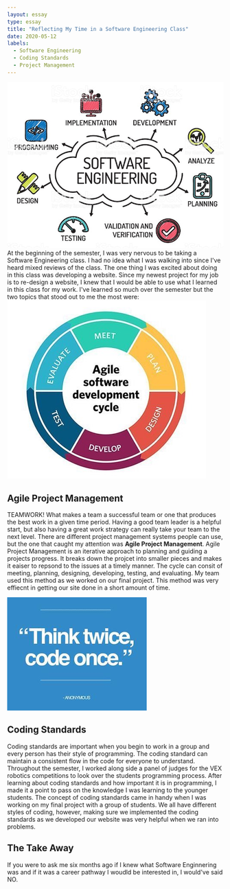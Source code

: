 ```yaml
---
layout: essay
type: essay
title: "Reflecting My Time in a Software Engineering Class"
date: 2020-05-12
labels:
  - Software Engineering
  - Coding Standards 
  - Project Management
---
```


<img class="ui medium left floated rounded image" src="../images/SoftwareEngineering.jpg">
At the beginning of the semester, I was very nervous to be taking a Software Engineering class. I had no idea what I was walking into since I've heard mixed reviews of the class. The one thing I was excited about doing in this class was developing a website. Since my newest project for my job is to re-design a website, I knew that I would be able to use what I learned in this class for my work. I've learned so much over the semester but the two topics that stood out to me the most were:

<img class="ui tiny left circular floated image" src="../images/AgileDevelopment.jpg">

## Agile Project Management
TEAMWORK! What makes a team a successful team or one that produces the best work in a given time period. Having a good team leader is a helpful start, but also having a great work strategy can really take your team to the next level. There are different project management systems people can use, but the one that caught my attention was **Agile Project Management**. Agile Project Management is an iterative approach to planning and guiding a projects progress. It breaks down the projcet into smaller pieces and makes it eaiser to repsond to the issues at a timely manner. The cycle can consit of meeting, planning, designing, developing, testing, and evaluating. My team used this method as we worked on our final project. This method was very effiecnt in getting our site done in a short amount of time.   

<img class="ui tiny left circular floated image" src="../images/CodeSttandard.jpg">

## Coding Standards
Coding standards are important when you begin to work in a group and every person has their style of programming. The coding standard can maintain a consistent flow in the code for everyone to understand. Throughout the semester, I worked along side a panel of judges for the VEX robotics competitions to look over the students programming process. After learning about coding standards and how important it is in programming, I made it a point to pass on the knowledge I was learning to the younger students. The concept of coding standards came in handy when I was working on my final project with a group of students. We all have different styles of coding, however, making sure we implemented the coding standards as we developed our website was very helpful when we ran into problems. 

## The Take Away 
If you were to ask me six months ago if I knew what Software Enginnering was and if it was a career pathway I woudld be interested in, I would've said NO. 
